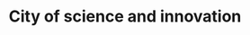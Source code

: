 ---
image: https://images.unsplash.com/photo-1676017601898-09f22d8305f1?q=80&w=1740&auto=format&fit=crop&ixlib=rb-4.0.3&ixid=M3wxMjA3fDB8MHxwaG90by1wYWdlfHx8fGVufDB8fHx8fA%3D%3D
imageAlt: City of Darmstadt
title: City of science and innovation
paragraph: Lorem ipsum dolor sit amet consectetur adipisicing elit. Sequi, nisi accusantium maiores assumenda eos sit laborum tempora laboriosam. Culpa quibusdam voluptatibus molestiae dolorem porro esse ipsam explicabo consequatur voluptate beatae.
cityLink: empty
buttonText: Learn More
---